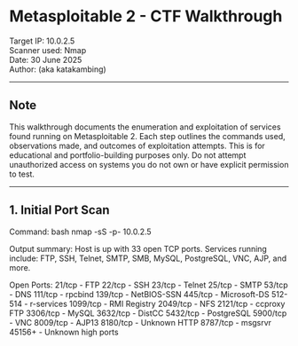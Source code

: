 # Metasploitable 2 - CTF Walkthrough

Target IP: 10.0.2.5  
Scanner used: Nmap  
Date: 30 June 2025  
Author: (aka katakambing)

---

## Note

This walkthrough documents the enumeration and exploitation of services found running on Metasploitable 2. Each step outlines the commands used, observations made, and outcomes of exploitation attempts. This is for educational and portfolio-building purposes only. Do not attempt unauthorized access on systems you do not own or have explicit permission to test.

---

## 1. Initial Port Scan

Command:
bash
nmap -sS -p- 10.0.2.5

Output summary:
Host is up with 33 open TCP ports.
Services running include: FTP, SSH, Telnet, SMTP, SMB, MySQL, PostgreSQL, VNC, AJP, and more.

Open Ports:
21/tcp     - FTP
22/tcp     - SSH
23/tcp     - Telnet
25/tcp     - SMTP
53/tcp     - DNS
111/tcp    - rpcbind
139/tcp    - NetBIOS-SSN
445/tcp    - Microsoft-DS
512-514    - r-services
1099/tcp   - RMI Registry
2049/tcp   - NFS
2121/tcp   - ccproxy FTP
3306/tcp   - MySQL
3632/tcp   - DistCC
5432/tcp   - PostgreSQL
5900/tcp   - VNC
8009/tcp   - AJP13
8180/tcp   - Unknown HTTP
8787/tcp   - msgsrvr
45156+     - Unknown high ports


